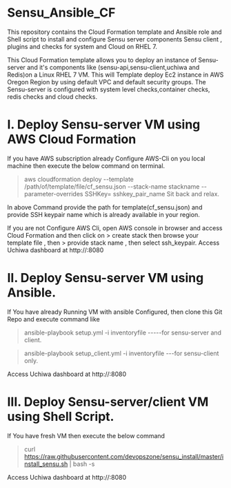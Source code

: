 # Sensu_Ansible_CF
This repository contains the Cloud Formation template and Ansible role and Shell script to install and configure Sensu server components Sensu client , plugins and checks for system and  Cloud on RHEL 7.

This Cloud Formation template allows you to deploy an instance of Sensu-server and it's components like (sensu-api,sensu-client,uchiwa and Redis)on a Linux RHEL 7 VM. This will Template deploy Ec2 instance in AWS Oregon Region by using default VPC and default security groups. The Sensu-server is configured with system level checks,container checks, redis checks and cloud checks. 

# I. Deploy Sensu-server VM using AWS Cloud Formation
   If you have AWS subscription already Configure AWS-Cli on you local machine then execute the below command on terminal.

 > aws cloudformation deploy --template /path/of/template/file/cf_sensu.json --stack-name stackname --parameter-overrides SSHKey=  sshkey_pair_name Sit back and relax. 

In above Command provide the path for template(cf_sensu.json) and provide SSH keypair name which is already available in your region.
  
  If you are not Configure AWS Cli, open AWS console in browser and access Cloud Formation and then click on > create stack 
   then browse your template file , then > provide stack name , then select ssh_keypair. 
Access Uchiwa dashboard at http://<ipaddress>:8080
 
# II. Deploy Sensu-server VM using Ansible.

If You have already Running VM with ansible Configured, then clone this Git Repo and execute command like
> ansible-playbook setup.yml -i inventoryfile -----for sensu-server and client.

> ansible-playbook setup_client.yml -i inventoryfile ---for sensu-client only.

Access Uchiwa dashboard at http://<ipaddress>:8080
   
# III. Deploy Sensu-server/client VM using Shell Script.

If You have fresh VM then execute the below command 

> curl https://raw.githubusercontent.com/devopszone/sensu_install/master/install_sensu.sh | bash -s

Access Uchiwa dashboard at http://<ipaddress>:8080
